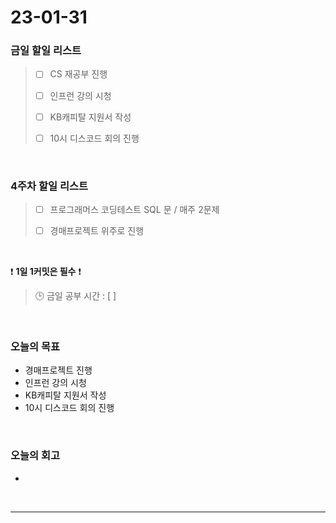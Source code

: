 # 23-01-31
### 금일 할일 리스트
> - [ ]  CS 재공부 진행
>
> - [ ]  인프런 강의 시청
>
> - [ ]  KB캐피탈 지원서 작성
>
> - [ ]  10시 디스코드 회의 진행

<br/>

### 4주차 할일 리스트  

> - [ ]  프로그래머스 코딩테스트 SQL 문 / 매주 2문제  
>
> - [ ]  경매프로젝트 위주로 진행

<br/>

❗ **1일 1커밋은 필수** ❗
> 🕒 금일 공부 시간 : [  ]
  
<br/>

### 오늘의 목표
- 경매프로젝트 진행
- 인프런 강의 시청
- KB캐피탈 지원서 작성
- 10시 디스코드 회의 진행

<br>

### 오늘의 회고
- 

<br/>

------------  